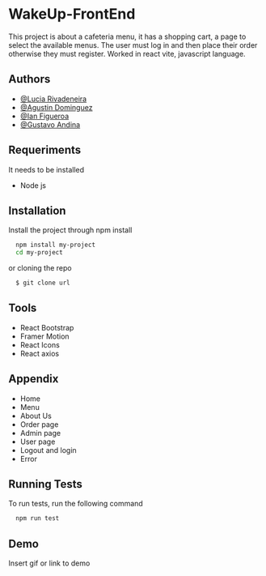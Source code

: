 # WakeUp-FrontEnd

This project is about a cafeteria menu, it has a shopping cart, a page to select the available menus. The user must log in and then place their order otherwise they must register. Worked in react vite, javascript language.
## Authors

- [@Lucia Rivadeneira](https://github.com/lar159)
- [@Agustin Dominguez](https://github.com/AgusDomz)
- [@Ian Figueroa](https://github.com/ianfigueroa01)
- [@Gustavo Andina](https://github.com/Flequex)




## Requeriments
It needs to be installed

- Node js






## Installation

Install the project through npm install 

```bash
  npm install my-project
  cd my-project
```

or cloning the repo

```bash
  $ git clone url
```
    
## Tools

- React Bootstrap
- Framer Motion
- React Icons
- React axios

## Appendix

- Home
- Menu
- About Us
- Order page
- Admin page
- User page
- Logout and login
- Error



## Running Tests

To run tests, run the following command

```bash
  npm run test
```


## Demo

Insert gif or link to demo

